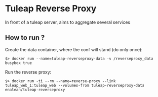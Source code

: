 Tuleap Reverse Proxy
====================

In front of a tuleap server, aims to aggregate several services

How to run ?
------------

Create the data container, where the conf will stand (do only once):

    $> docker run --name=tuleap-reverseproxy-data -v /reverseproxy_data busybox true

Run the reverse proxy:

    $> docker run -ti --rm --name=reverse-proxy --link tuleap_web_1:tuleap_web --volumes-from tuleap-reverseproxy-data enalean/tuleap-reverseproxy
